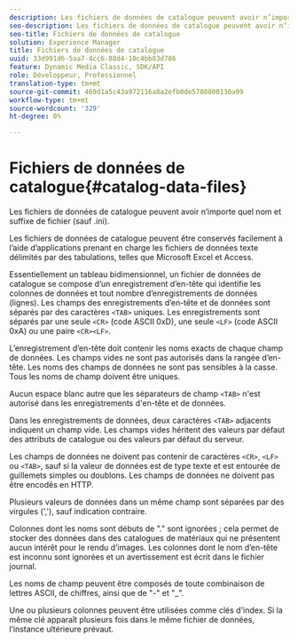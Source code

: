 ```yaml
---
description: Les fichiers de données de catalogue peuvent avoir n’importe quel nom et suffixe de fichier (sauf .ini).
seo-description: Les fichiers de données de catalogue peuvent avoir n’importe quel nom et suffixe de fichier (sauf .ini).
seo-title: Fichiers de données de catalogue
solution: Experience Manager
title: Fichiers de données de catalogue
uuid: 33d991d6-5aa7-4cc6-88d4-10c4bb83d786
feature: Dynamic Media Classic, SDK/API
role: Développeur, Professionnel
translation-type: tm+mt
source-git-commit: 469d1a5c43a972116a8a2efb0de5708800130a99
workflow-type: tm+mt
source-wordcount: '329'
ht-degree: 0%

---
```



# Fichiers de données de catalogue{#catalog-data-files}

Les fichiers de données de catalogue peuvent avoir n’importe quel nom et suffixe de fichier (sauf .ini).

Les fichiers de données de catalogue peuvent être conservés facilement à l’aide d’applications prenant en charge les fichiers de données texte délimités par des tabulations, telles que Microsoft Excel et Access.

Essentiellement un tableau bidimensionnel, un fichier de données de catalogue se compose d’un enregistrement d’en-tête qui identifie les colonnes de données et tout nombre d’enregistrements de données (lignes). Les champs des enregistrements d’en-tête et de données sont séparés par des caractères `<TAB>` uniques. Les enregistrements sont séparés par une seule `<CR>` (code ASCII 0xD), une seule `<LF>` (code ASCII 0xA) ou une paire `<CR><LF>`.

L’enregistrement d’en-tête doit contenir les noms exacts de chaque champ de données. Les champs vides ne sont pas autorisés dans la rangée d’en-tête. Les noms des champs de données ne sont pas sensibles à la casse. Tous les noms de champ doivent être uniques.

Aucun espace blanc autre que les séparateurs de champ `<TAB>` n&#39;est autorisé dans les enregistrements d&#39;en-tête et de données.

Dans les enregistrements de données, deux caractères `<TAB>` adjacents indiquent un champ vide. Les champs vides héritent des valeurs par défaut des attributs de catalogue ou des valeurs par défaut du serveur.

Les champs de données ne doivent pas contenir de caractères `<CR>`, `<LF>` ou `<TAB>`, sauf si la valeur de données est de type texte et est entourée de guillemets simples ou doublons. Les champs de données ne doivent pas être encodés en HTTP.

Plusieurs valeurs de données dans un même champ sont séparées par des virgules (&#39;,&#39;), sauf indication contraire.

Colonnes dont les noms sont débuts de &quot;.&quot; sont ignorées ; cela permet de stocker des données dans des catalogues de matériaux qui ne présentent aucun intérêt pour le rendu d’images. Les colonnes dont le nom d’en-tête est inconnu sont ignorées et un avertissement est écrit dans le fichier journal.

Les noms de champ peuvent être composés de toute combinaison de lettres ASCII, de chiffres, ainsi que de &quot;-&quot; et &quot;_&quot;.

Une ou plusieurs colonnes peuvent être utilisées comme clés d&#39;index. Si la même clé apparaît plusieurs fois dans le même fichier de données, l’instance ultérieure prévaut.
